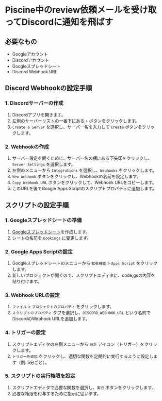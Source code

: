 # Piscine中のreview依頼メールを受け取ってDiscordに通知を飛ばす

## 必要なもの

- Googleアカウント
- Discordアカウント
- Googleスプレッドシート
- Discord Webhook URL

## Discord Webhookの設定手順

### 1. Discordサーバーの作成

1. Discordアプリを開きます。
2. 左側のサーバーリストの一番下にある `+` ボタンをクリックします。
3. `Create a Server` を選択し、サーバー名を入力して `Create` ボタンをクリックします。

### 2. Webhookの作成

1. サーバー設定を開くために、サーバー名の横にある下矢印をクリックし、`Server Settings` を選択します。
2. 左側のメニューから `Integrations` を選択し、`Webhooks` をクリックします。
3. `New Webhook` ボタンをクリックし、Webhookの名前を設定します。
4. `Copy Webhook URL` ボタンをクリックして、Webhook URLをコピーします。
5. このURLを後でGoogle Apps Scriptのスクリプトプロパティに追加します。

## スクリプトの設定手順

### 1. Googleスプレッドシートの準備

1. [Googleスプレッドシート](https://docs.google.com/spreadsheets/)を作成します。
2. シートの名前を `Bookings` に変更します。

### 2. Google Apps Scriptの設定

1. Googleスプレッドシートのメニューから `拡張機能` > `Apps Script` をクリックします。
2. 新しいプロジェクトが開くので、スクリプトエディタに、code,gsの内容を貼り付けます。

### 3. Webhook URLの設定

1. `ファイル` > `プロジェクトのプロパティ` をクリックします。
2. `スクリプトのプロパティ` タブを選択し、`DISCORD_WEBHOOK_URL` という名前でDiscordのWebhook URLを追加します。

### 4. トリガーの設定

1. スクリプトエディタの左側メニューから `時計` アイコン（トリガー）をクリックします。
2. `トリガーを追加` をクリックし、適切な関数を定期的に実行するように設定します（例: 5分ごと）。

### 5. スクリプトの実行権限を設定

1. スクリプトエディタで必要な関数を選択し、`実行` ボタンをクリックします。
2. 必要な権限を付与するために指示に従います。
